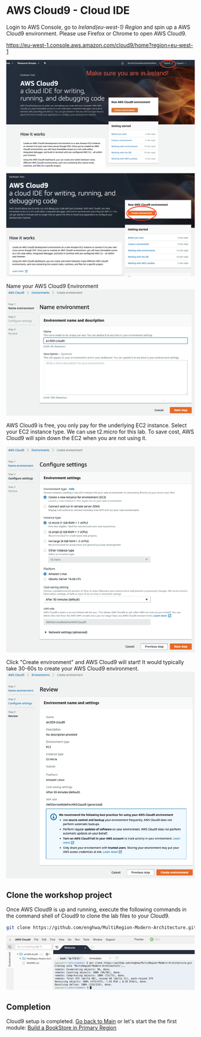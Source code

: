 # AWS Cloud9 - Cloud IDE

Login to AWS Console, go to *Ireland(eu-west-1) Region* and spin up a AWS Cloud9 environment. Please use Firefox or Chrome to open AWS Cloud9. 

https://eu-west-1.console.aws.amazon.com/cloud9/home?region=eu-west-1 

![AWS Ireland](../images/00-c9-00.png)

![Create AWS Cloud9](../images/00-c9-01.png)

Name your AWS Cloud9 Environment
![Create AWS Cloud9](../images/00-c9-02.png)

AWS Cloud9 is free, you only pay for the underlying EC2 instance. Select your EC2 instance type. We can use t2.micro for this lab. To save cost, AWS Cloud9 will spin down the EC2 when you are not using it.

![Create AWS Cloud9](../images/00-c9-03.png)

Click "Create environment" and AWS Cloud9 will start! It would typically take 30-60s to create your AWS Cloud9 environment.
![Create AWS Cloud9](../images/00-c9-04.png)

## Clone the workshop project
Once AWS Cloud9 is up and running, execute the following commands in the command shell of Cloud9 to clone the lab files to your Cloud9.

```bash
git clone https://github.com/enghwa/MultiRegion-Modern-Architecture.git

```
![Create AWS Cloud9](../images/00-c9-05.png)

## Completion
Cloud9 setup is completed. [Go back to Main](../README.md) or let's start the 
the first module: [Build a BookStore in Primary Region](../1_PrimaryRegion/README.md)
